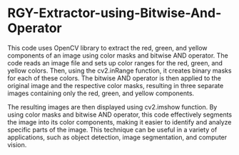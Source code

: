 # RGY-Extractor-using-Bitwise-And-Operator



This code uses OpenCV library to extract the red, green, and yellow components of an image using color masks and bitwise AND operator. The code reads an image file and sets up color ranges for the red, green, and yellow colors. Then, using the cv2.inRange function, it creates binary masks for each of these colors. The bitwise AND operator is then applied to the original image and the respective color masks, resulting in three separate images containing only the red, green, and yellow components.

The resulting images are then displayed using cv2.imshow function. By using color masks and bitwise AND operator, this code effectively segments the image into its color components, making it easier to identify and analyze specific parts of the image. This technique can be useful in a variety of applications, such as object detection, image segmentation, and computer vision.
